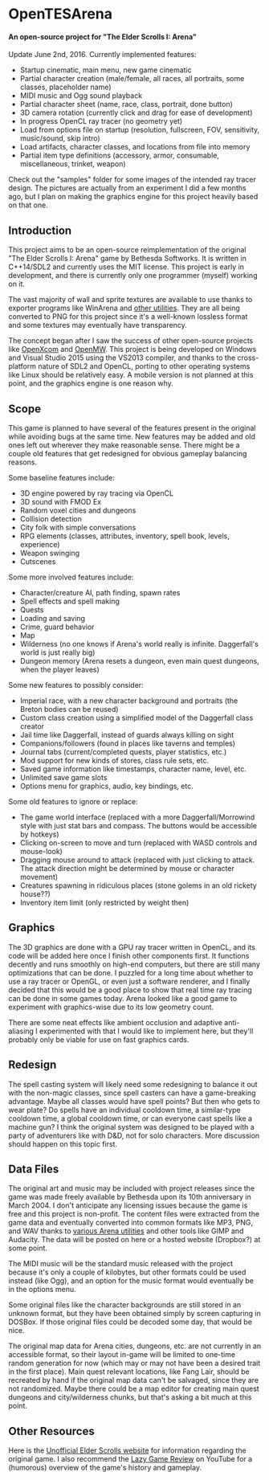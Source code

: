 # OpenTESArena
#### An open-source project for "The Elder Scrolls I: Arena"

Update June 2nd, 2016. Currently implemented features:
- Startup cinematic, main menu, new game cinematic
- Partial character creation (male/female, all races, all portraits, some classes, placeholder name)
- MIDI music and Ogg sound playback
- Partial character sheet (name, race, class, portrait, done button)
- 3D camera rotation (currently click and drag for ease of development)
- In progress OpenCL ray tracer (no geometry yet)
- Load from options file on startup (resolution, fullscreen, FOV, sensitivity, music/sound, skip intro)
- Load artifacts, character classes, and locations from file into memory
- Partial item type definitions (accessory, armor, consumable, miscellaneous, trinket, weapon)

Check out the "samples" folder for some images of the intended ray tracer design. The pictures are actually from an experiment I did a few months ago, but I plan on making the graphics engine for this project heavily based on that one.

## Introduction

This project aims to be an open-source reimplementation of the original "The Elder Scrolls I: Arena" game by Bethesda Softworks. It is written in C++14/SDL2 and currently uses the MIT license. This project is early in development, and there is currently only one programmer (myself) working on it.

The vast majority of wall and sprite textures are available to use thanks to exporter programs like WinArena and [other utilities](http://www.uesp.net/wiki/Arena:Files#Misc_Utilities). They are all being converted to PNG for this project since it's a well-known lossless format and some textures may eventually have transparency.

The concept began after I saw the success of other open-source projects like [OpenXcom](http://openxcom.org/) and [OpenMW](http://openmw.org/en/). This project is being developed on Windows and Visual Studio 2015 using the VS2013 compiler, and thanks to the cross-platform nature of SDL2 and OpenCL, porting to other operating systems like Linux should be relatively easy. A mobile version is not planned at this point, and the graphics engine is one reason why.

## Scope

This game is planned to have several of the features present in the original while avoiding bugs at the same time. New features may be added and old ones left out wherever they make reasonable sense. There might be a couple old features that get redesigned for obvious gameplay balancing reasons.

Some baseline features include:
- 3D engine powered by ray tracing via OpenCL
- 3D sound with FMOD Ex
- Random voxel cities and dungeons
- Collision detection
- City folk with simple conversations
- RPG elements (classes, attributes, inventory, spell book, levels, experience)
- Weapon swinging
- Cutscenes

Some more involved features include:
- Character/creature AI, path finding, spawn rates
- Spell effects and spell making
- Quests
- Loading and saving
- Crime, guard behavior
- Map
- Wilderness (no one knows if Arena's world really is infinite. Daggerfall's world is just really big)
- Dungeon memory (Arena resets a dungeon, even main quest dungeons, when the player leaves)

Some new features to possibly consider:
- Imperial race, with a new character background and portraits (the Breton bodies can be reused)
- Custom class creation using a simplified model of the Daggerfall class creator
- Jail time like Daggerfall, instead of guards always killing on sight
- Companions/followers (found in places like taverns and temples)
- Journal tabs (current/completed quests, player statistics, etc.)
- Mod support for new kinds of stores, class rule sets, etc.
- Saved game information like timestamps, character name, level, etc.
- Unlimited save game slots
- Options menu for graphics, audio, key bindings, etc.

Some old features to ignore or replace:
- The game world interface (replaced with a more Daggerfall/Morrowind style with just stat bars and compass. The buttons would be accessible by hotkeys)
- Clicking on-screen to move and turn (replaced with WASD controls and mouse-look)
- Dragging mouse around to attack (replaced with just clicking to attack. The attack direction might be determined by mouse or character movement)
- Creatures spawning in ridiculous places (stone golems in an old rickety house??)
- Inventory item limit (only restricted by weight then)

## Graphics

The 3D graphics are done with a GPU ray tracer written in OpenCL, and its code will be added here once I finish other components first. It functions decently and runs smoothly on high-end computers, but there are still many optimizations that can be done. I puzzled for a long time about whether to use a ray tracer or OpenGL, or even just a software renderer, and I finally decided that this would be a good place to show that real time ray tracing can be done in some games today. Arena looked like a good game to experiment with graphics-wise due to its low geometry count.

There are some neat effects like ambient occlusion and adaptive anti-aliasing I experimented with that I would like to implement here, but they'll probably only be viable for use on fast graphics cards.

## Redesign

The spell casting system will likely need some redesigning to balance it out with the non-magic classes, since spell casters can have a game-breaking advantage. Maybe all classes would have spell points? But then who gets to wear plate? Do spells have an individual cooldown time, a similar-type cooldown time, a global cooldown time, or can everyone cast spells like a machine gun? I think the original system was designed to be played with a party of adventurers like with D&D, not for solo characters. More discussion should happen on this topic first.

## Data Files

The original art and music may be included with project releases since the game was made freely available by Bethesda upon its 10th anniversary in March 2004. I don't anticipate any licensing issues because the game is free and this project is non-profit. The content files were extracted from the game data and eventually converted into common formats like MP3, PNG, and WAV thanks to [various Arena utilities](http://www.uesp.net/wiki/Arena:Files#Misc_Utilities) and other tools like GIMP and Audacity. The data will be posted on here or a hosted website (Dropbox?) at some point.

The MIDI music will be the standard music released with the project because it's only a couple of kilobytes, but other formats could be used instead (like Ogg), and an option for the music format would eventually be in the options menu.

Some original files like the character backgrounds are still stored in an unknown format, but they have been obtained simply by screen capturing in DOSBox. If those original files could be decoded some day, that would be nice.

The original map data for Arena cities, dungeons, etc. are not currently in an accessible format, so their layout in-game will be limited to one-time random generation for now (which may or may not have been a desired trait in the first place). Main quest relevant locations, like Fang Lair, should be recreated by hand if the original map data can't be salvaged, since they are not randomized. Maybe there could be a map editor for creating main quest dungeons and city/wilderness chunks, but that's asking a bit much at this point.

## Other Resources

Here is the [Unofficial Elder Scrolls website](http://www.uesp.net/wiki/Arena:Arena) for information regarding the original game. I also recommend the [Lazy Game Review](https://www.youtube.com/watch?v=5MW5SxKMrtE) on YouTube for a (humorous) overview of the game's history and gameplay.
